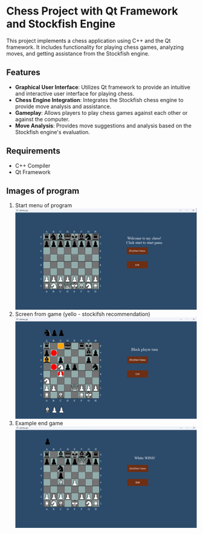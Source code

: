 # Chess Project with Qt Framework and Stockfish Engine

This project implements a chess application using C++ and the Qt framework. It includes functionality for playing chess games, analyzing moves, and getting assistance from the Stockfish engine.

## Features

- **Graphical User Interface**: Utilizes Qt framework to provide an intuitive and interactive user interface for playing chess.
- **Chess Engine Integration**: Integrates the Stockfish chess engine to provide move analysis and assistance.
- **Gameplay**: Allows players to play chess games against each other or against the computer.
- **Move Analysis**: Provides move suggestions and analysis based on the Stockfish engine's evaluation.
## Requirements

- C++ Compiler
- Qt Framework

## Images of program
1. Start menu of program
![img.png](start_menu/img.png)
2. Screen from game (yello - stockifsh recommendation)
![img.png](ss-from-game/img.png)
3. Example end game
![img.png](end-game/img.png)
